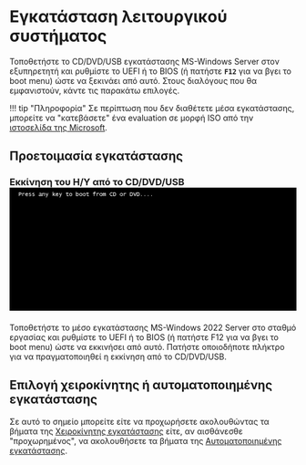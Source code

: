 # Εγκατάσταση λειτουργικού συστήματος

Τοποθετήστε το CD/DVD/USB εγκατάστασης MS-Windows Server στον εξυπηρετητή και
ρυθμίστε το UEFI ή το BIOS (ή πατήστε **`F12`** για να βγει το boot menu) ώστε να
ξεκινάει από αυτό. Στους διαλόγους που θα εμφανιστούν, κάντε τις παρακάτω
επιλογές.

!!! tip "Πληροφορία"
    Σε περίπτωση που δεν διαθέτετε μέσα εγκατάστασης, μπορείτε να "κατεβάσετε"
    ένα evaluation σε μορφή ISO από την [ιστοσελίδα της
    Microsoft](https://www.microsoft.com/en-us/evalcenter/evaluate-windows-server-2022).

## Προετοιμασία εγκατάστασης

### Εκκίνηση του Η/Υ από το CD/DVD/USB [![](01-boot-from-media.png)](01-boot-from-media.png)

Τοποθετήστε το μέσο εγκατάστασης MS-Windows 2022 Server στο σταθμό εργασίας και ρυθμίστε το UEFI ή το BIOS (ή πατήστε F12 για να βγει το boot menu) ώστε να εκκινήσει από αυτό. Πατήστε οποιοδήποτε πλήκτρο για να πραγματοποιηθεί η εκκίνηση από το CD/DVD/USB.

## Επιλογή χειροκίνητης ή αυτοματοποιημένης εγκατάστασης

Σε αυτό το σημείο μπορείτε είτε να προχωρήσετε ακολουθώντας τα βήματα της [Χειροκίνητης εγκατάστασης](manual/index.md) είτε, αν αισθάνεσθε "προχωρημένος", να ακολουθήσετε τα βήματα της [Αυτοματοποιημένης εγκατάστασης](unattended/index.md).